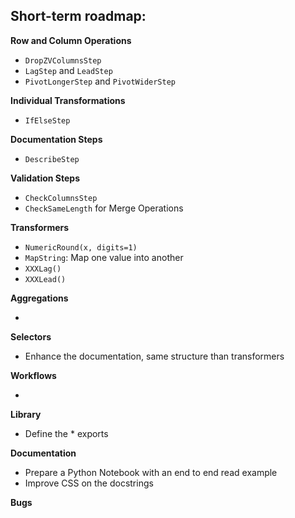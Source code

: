 
## Short-term roadmap:

**Row and Column Operations**

- `DropZVColumnsStep`
- `LagStep` and `LeadStep`
- `PivotLongerStep` and `PivotWiderStep`

**Individual Transformations**

- `IfElseStep`

**Documentation Steps**

- `DescribeStep`

**Validation Steps**

- `CheckColumnsStep`
- `CheckSameLength` for Merge Operations

**Transformers**

- `NumericRound(x, digits=1)`
- `MapString`: Map one value into another
- `XXXLag()`
- `XXXLead()`

**Aggregations**

-

**Selectors**

- Enhance the documentation, same structure than transformers

**Workflows**

-

**Library**

- Define the * exports

**Documentation**

- Prepare a Python Notebook with an end to end read example
- Improve CSS on the docstrings

**Bugs**
